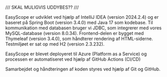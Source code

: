 
/// SKAL MULIGVIS UDDYBES?? ///

EasyScope er udviklet ved hjælp af IntelliJ IDEA (version 2024.2.4) 
og er baseret på Spring Boot (version 3.4.0) med Java 17 som kodebase. 
Til kommunikation med databasen bruger vi JDBC, 
som integrerer med vores MySQL-database (version 8.0.34). 
Frontend-delen er bygget med Thymeleaf (version 3.4.0), 
som håndterer rendering af HTML-siderne. 
Testmiljøet er sat op med H2 (version 2.3.232).

EasyScope er blevet deployeret til Azure (Platform as a Service)
og processen er automatiseret ved hjælp af GitHub Actions (CI/CD)

Samarbejdet og håndteringen af koden styres ved hjælp af Git og GitHub.
